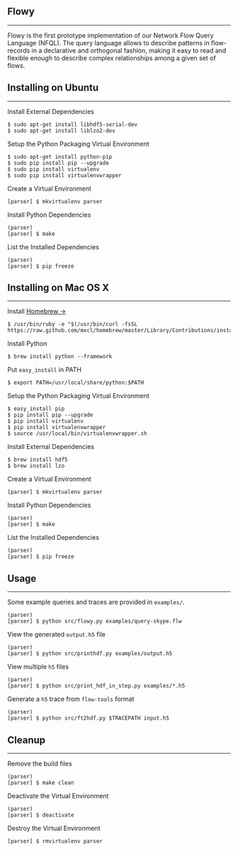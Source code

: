Flowy
--------------------
- - -

Flowy is the first prototype implementation of our Network Flow Query Language (NFQL). The query language allows to describe patterns in flow-records in a declarative and orthogonal fashion, making it easy to read and flexible enough to describe complex relationships among a given set of flows.  


Installing on Ubuntu
--------------------
- - -

Install External Dependencies

	$ sudo apt-get install libhdf5-serial-dev
	$ sudo apt-get install liblzo2-dev


Setup the Python Packaging Virtual Environment

    $ sudo apt-get install python-pip
    $ sudo pip install pip --upgrade
    $ sudo pip install virtualenv
    $ sudo pip install virtualenvwrapper
    
Create a Virtual Environment

	[parser] $ mkvirtualenv parser

Install Python Dependencies

	(parser)
	[parser] $ make
	
List the Installed Dependencies

	(parser)
	[parser] $ pip freeze	


Installing on Mac OS X
----------------------
- - -

Install [Homebrew &rarr;](http://mxcl.github.com/homebrew/)

    $ /usr/bin/ruby -e "$(/usr/bin/curl -fsSL https://raw.github.com/mxcl/homebrew/master/Library/Contributions/install_homebrew.rb)"
    
Install Python

	$ brew install python --framework
	
Put `easy_install` in PATH

	$ export PATH=/usr/local/share/python:$PATH
	
Setup the Python Packaging Virtual Environment

    $ easy_install pip
    $ pip install pip --upgrade
    $ pip install virtualenv
    $ pip install virtualenvwrapper
    $ source /usr/local/bin/virtualenvwrapper.sh
    
Install External Dependencies

	$ brew install hdf5
	$ brew install lzo   
    
Create a Virtual Environment

	[parser] $ mkvirtualenv parser

Install Python Dependencies

	(parser)
	[parser] $ make
	
List the Installed Dependencies

	(parser)
	[parser] $ pip freeze	
	

Usage
------------------
- - -

Some example queries and traces are provided in `examples/`.

	(parser)
	[parser] $ python src/flowy.py examples/query-skype.flw

View the generated `output.h5` file

	(parser)
	[parser] $ python src/printhdf.py examples/output.h5

View multiple `h5` files 
	
	(parser)
	[parser] $ python src/print_hdf_in_step.py examples/*.h5
	
Generate a `h5` trace from `flow-tools` format

	(parser)
	[parser] $ python src/ft2hdf.py $TRACEPATH input.h5
		

Cleanup
-------	
- - -

Remove the build files

	(parser)
	[parser] $ make clean

Deactivate the Virtual Environment

	(parser)
	[parser] $ deactivate
	
Destroy the Virtual Environment

	[parser] $ rmvirtualenv parser